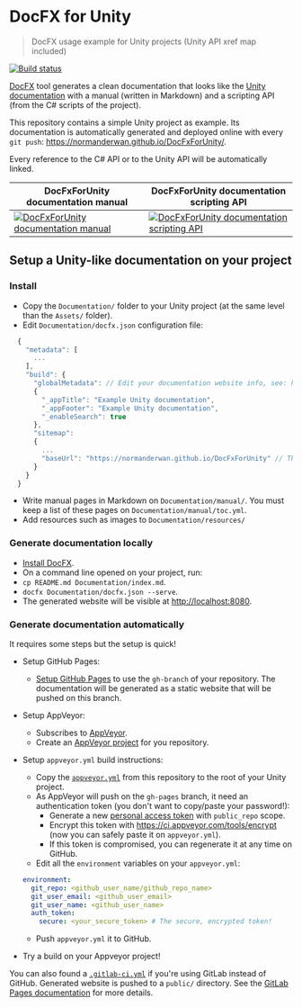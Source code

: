 # DocFX for Unity

> DocFX usage example for Unity projects (Unity API xref map included)

[![Build status](https://ci.appveyor.com/api/projects/status/00mejohk0tfxqy7x?svg=true)](https://ci.appveyor.com/project/NormandErwan/docfxforunity)

[DocFX](https://dotnet.github.io/docfx/) tool generates a clean documentation that looks like the
[Unity documentation](https://docs.unity3d.com/Manual/index.html) with a manual (written in Markdown) and a scripting
API (from the C# scripts of the project).

This repository contains a simple Unity project as example. Its documentation is automatically generated and deployed
online with every `git push`: <https://normanderwan.github.io/DocFxForUnity/>.

Every reference to the C# API or to the Unity API will be automatically linked.

| DocFxForUnity documentation manual | DocFxForUnity documentation scripting API |
|------------------------------------|-------------------------------------------|
| [![DocFxForUnity documentation manual](https://normanderwan.github.io/DocFxForUnity/resources/ExampleManual.png)](https://normanderwan.github.io/DocFxForUnity/manual/coniunctis.html) | [![DocFxForUnity documentation scripting API](https://normanderwan.github.io/DocFxForUnity/resources/ExampleScriptingApi.png)](https://normanderwan.github.io/DocFxForUnity/api/DocFxForUnity.Player.html) |

## Setup a Unity-like documentation on your project

### Install

- Copy the `Documentation/` folder to your Unity project (at the same level than the `Assets/` folder).
- Edit `Documentation/docfx.json` configuration file:

```javascript
  {
    "metadata": [
      ...
    ],
    "build": {
      "globalMetadata": // Edit your documentation website info, see: https://dotnet.github.io/docfx/tutorial/docfx.exe_user_manual.html#322-reserved-metadata
      {
        "_appTitle": "Example Unity documentation",
        "_appFooter": "Example Unity documentation",
        "_enableSearch": true
      },
      "sitemap":
      {
        ...
        "baseUrl": "https://normanderwan.github.io/DocFxForUnity" // The URL of your documentation website
      }
    }
  }
```
- Write manual pages in Markdown on `Documentation/manual/`. You must keep a list of these pages on `Documentation/manual/toc.yml`.
- Add resources such as images to `Documentation/resources/`

### Generate documentation locally

- [Install DocFX](https://dotnet.github.io/docfx/tutorial/docfx_getting_started.html#2-use-docfx-as-a-command-line-tool).
- On a command line opened on your project, run:
 - `cp README.md Documentation/index.md`.
 - `docfx Documentation/docfx.json --serve`.
 - The generated website will be visible at <http://localhost:8080>.

### Generate documentation automatically

It requires some steps but the setup is quick!

- Setup GitHub Pages:
  - [Setup GitHub Pages](https://help.github.com/en/articles/configuring-a-publishing-source-for-github-pages) to use the `gh-branch` of your repository. The documentation will be generated as a static website that will be pushed on this branch.
- Setup AppVeyor:
  - Subscribes to [AppVeyor](https://www.appveyor.com/).
  - Create an [AppVeyor project](https://ci.appveyor.com/projects/new) for you repository.
- Setup `appveyor.yml` build instructions:
  - Copy the [`appveyor.yml`](https://github.com/NormandErwan/DocFxForUnity/blob/master/appveyor.yml) from this repository to the root of your Unity project.
  - As AppVeyor will push on the `gh-pages` branch, it need an authentication token (you don't want to copy/paste your password!):
    - Generate a new [personal access token](https://github.com/settings/tokens) with `public_repo` scope.
    - Encrypt this token with <https://ci.appveyor.com/tools/encrypt> (now you can safely paste it on `appveyor.yml`).
    - If this token is compromised, you can regenerate it at any time on GitHub.
  - Edit all the `environment` variables on your `appveyor.yml`:

  ```yaml
  environment:
    git_repo: <github_user_name/github_repo_name>
    git_user_email: <github_user_email>
    git_user_name: <github_user_name>
    auth_token:
      secure: <your_secure_token> # The secure, encrypted token!
  ```

  - Push `appveyor.yml` it to GitHub.
- Try a build on your Appveyor project!

You can also found a [`.gitlab-ci.yml`](https://github.com/NormandErwan/DocFxForUnity/blob/master/.gitlab-ci.yml)
if you're using GitLab instead of GitHub. Generated website is pushed to a `public/` directory. See the
[GitLab Pages documentation](https://docs.gitlab.com/ee/user/project/pages/getting_started_part_four.html) for more
details.
